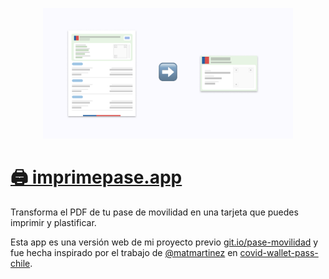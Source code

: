 <p align="center">
    <a href="https://imprimepase.app"><img src="src/assets/metadata-image.png" width="400" /></a>
</p>

# [🖨 imprimepase.app](https://imprimepase.app)

Transforma el PDF de tu pase de movilidad en una tarjeta que puedes imprimir y plastificar.

Esta app es una versión web de mi proyecto previo [git.io/pase-movilidad](https://git.io/pase-movilidad) y fue hecha inspirado por el trabajo de [@matmartinez](https://github.com/matmartinez/) en [covid-wallet-pass-chile](https://github.com/matmartinez/covid-wallet-pass-chile).
